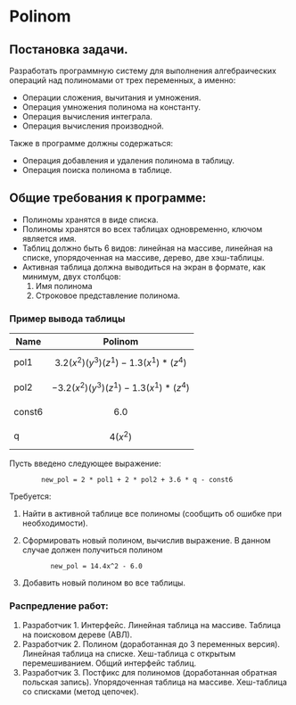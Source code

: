 # Polinom
## Постановка задачи.

Разработать программную систему для выполнения алгебраических операций над полиномами от 
трех переменных, а именно:

+ Операции сложения, вычитания и умножения.
+ Операция умножения полинома на константу.
+ Операция вычисления интеграла.
+ Операция вычисления производной.

Также в программе должны содержаться: 

+ Операция добавления и удаления полинома в таблицу.
+ Операция поиска полинома в таблице.

## Общие требования к программе: 

+ Полиномы хранятся в виде списка.
+ Полиномы хранятся во всех таблицах одновременно, ключом является имя.
+ Таблиц должно быть 6 видов: линейная на массиве, линейная на списке, упорядоченная на 
массиве, дерево, две хэш-таблицы.
+ Активная таблица должна выводиться на экран в формате, как 
минимум, двух столбцов: 
  1) Имя полинома
  2) Строковое представление полинома.

### Пример вывода таблицы

Name | Polinom
--- | ---
pol1 | $${3.2(x^2)(y^3)(z^1) - 1.3(x^1)*(z^4)}$$
pol2 | $${-3.2(x^2)(y^3)(z^1) - 1.3(x^1)*(z^4)}$$
const6 | $${6.0}$$
q | $${4(x^2)}$$

Пусть введено следующее выражение:

            new_pol = 2 * pol1 + 2 * pol2 + 3.6 * q - const6

Требуется:

1. Найти в активной таблице все полиномы (сообщить об ошибке при необходимости).
2. Сформировать новый полином, вычислив выражение. В данном случае должен получиться 
полином         

              new_pol = 14.4x^2 - 6.0
3. Добавить новый полином во все таблицы.

### Распредление работ:

1. Разработчик 1. Интерфейс. Линейная таблица на массиве. Таблица на поисковом дереве 
(АВЛ).
2. Разработчик 2. Полином (доработанная до 3 переменных версия). Линейная таблица на 
списке. Хеш-таблица с открытым перемешиванием. Общий интерфейс таблиц.
3. Разработчик 3. Постфикс для полиномов (доработанная обратная польская запись). 
Упорядоченная таблица на массиве. Хеш-таблица со списками (метод цепочек).

